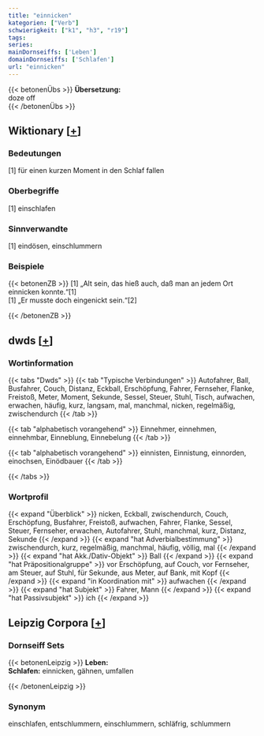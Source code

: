 ```yaml
---
title: "einnicken"
kategorien: ["Verb"]
schwierigkeit: ["k1", "h3", "r19"]
tags:
series:
mainDornseiffs: ['Leben']
domainDornseiffs: ['Schlafen']
url: "einnicken"
---
```


{{< betonenÜbs >}}
**Übersetzung:**  
doze  off  
{{< /betonenÜbs >}}

## Wiktionary [[+](https://de.wiktionary.org/wiki/einnicken)]

### Bedeutungen
[1] für einen kurzen Moment in den Schlaf fallen  

### Oberbegriffe
[1] einschlafen  

### Sinnverwandte
[1] eindösen, einschlummern  

### Beispiele
{{< betonenZB >}}
[1] „Alt sein, das hieß auch, daß man an jedem Ort einnicken konnte.“[1]  
[1] „Er musste doch eingenickt sein.“[2]  

{{< /betonenZB >}}


## dwds [[+](https://www.dwds.de/wb/einnicken)]

### Wortinformation
{{< tabs "Dwds" >}}
{{< tab "Typische Verbindungen" >}}
Autofahrer, Ball, Busfahrer, Couch, Distanz, Eckball, Erschöpfung, Fahrer, Fernseher, Flanke, Freistoß, Meter, Moment, Sekunde, Sessel, Steuer, Stuhl, Tisch, aufwachen, erwachen, häufig, kurz, langsam, mal, manchmal, nicken, regelmäßig, zwischendurch
{{< /tab >}}

{{< tab "alphabetisch vorangehend" >}}
Einnehmer, einnehmen, einnehmbar, Einneblung, Einnebelung
{{< /tab >}}

{{< tab "alphabetisch vorangehend" >}}
einnisten, Einnistung, einnorden, einochsen, Einödbauer
{{< /tab >}}

{{< /tabs >}}

### Wortprofil
{{< expand "Überblick" >}} nicken, Eckball, zwischendurch, Couch, Erschöpfung, Busfahrer, Freistoß, aufwachen, Fahrer, Flanke, Sessel, Steuer, Fernseher, erwachen, Autofahrer, Stuhl, manchmal, kurz, Distanz, Sekunde {{< /expand >}}
{{< expand "hat Adverbialbestimmung" >}} zwischendurch, kurz, regelmäßig, manchmal, häufig, völlig, mal {{< /expand >}}
{{< expand "hat Akk./Dativ-Objekt" >}} Ball {{< /expand >}}
{{< expand "hat Präpositionalgruppe" >}} vor Erschöpfung, auf Couch, vor Fernseher, am Steuer, auf Stuhl, für Sekunde, aus Meter, auf Bank, mit Kopf {{< /expand >}}
{{< expand "in Koordination mit" >}} aufwachen {{< /expand >}}
{{< expand "hat Subjekt" >}} Fahrer, Mann {{< /expand >}}
{{< expand "hat Passivsubjekt" >}} ich {{< /expand >}}

## Leipzig Corpora [[+](https://corpora.uni-leipzig.de/en/res?word=einnicken&corpusId=deu_newscrawl-public_2018)]

### Dornseiff Sets
{{< betonenLeipzig >}}
**Leben:**  
**Schlafen:** einnicken, gähnen, umfallen  

{{< /betonenLeipzig >}}

### Synonym
einschlafen, entschlummern, einschlummern, schläfrig, schlummern

